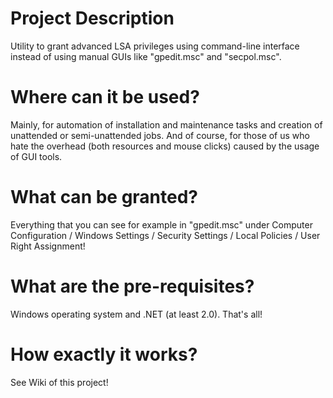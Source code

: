 # Project Description

Utility to grant advanced LSA privileges using command-line interface instead of using manual GUIs like "gpedit.msc" and "secpol.msc".

# Where can it be used?

Mainly, for automation of installation and maintenance tasks and creation of unattended or semi-unattended jobs. And of course, for those of us who hate the overhead (both resources and mouse clicks) caused by the usage of GUI tools.

# What can be granted?

Everything that you can see for example in "gpedit.msc" under Computer Configuration / Windows Settings / Security Settings / Local Policies / User Right Assignment!

# What are the pre-requisites?

Windows operating system and .NET (at least 2.0). That's all!

# How exactly it works?

See Wiki of this project!